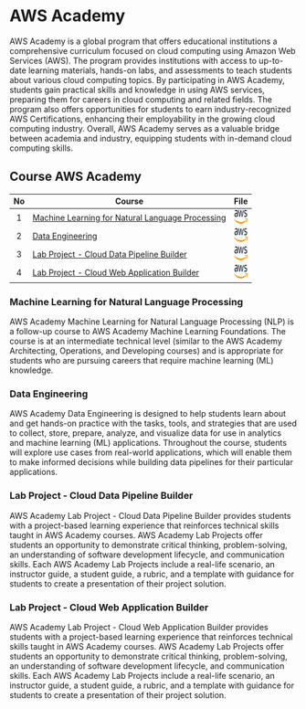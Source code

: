 # AWS Academy
AWS Academy is a global program that offers educational institutions a comprehensive curriculum focused on cloud computing using Amazon Web Services (AWS). The program provides institutions with access to up-to-date learning materials, hands-on labs, and assessments to teach students about various cloud computing topics. By participating in AWS Academy, students gain practical skills and knowledge in using AWS services, preparing them for careers in cloud computing and related fields. The program also offers opportunities for students to earn industry-recognized AWS Certifications, enhancing their employability in the growing cloud computing industry. Overall, AWS Academy serves as a valuable bridge between academia and industry, equipping students with in-demand cloud computing skills.

## Course AWS Academy

| No | Course |  File |
| :-----: |  ------ | :-----: | 
| 1 | [Machine Learning for Natural Language Processing](#machine-learning-for-natural-language-processing) |  <a href="https://awsacademy.instructure.com/courses/48679" ><img src="../../images/aws.svg" width="24px" height="24px" ></a> | 
| 2 | [Data Engineering](#data-engineering) |  <a href="https://awsacademy.instructure.com/courses/48680" ><img src="../../images/aws.svg" width="24px" height="24px" ></a> | 
| 3 | [Lab Project - Cloud Data Pipeline Builder](#lab-project---cloud-data-pipeline-builder) |  <a href="https://awsacademy.instructure.com/courses/48696" ><img src="../../images/aws.svg" width="24px" height="24px" ></a> | 
| 4 | [Lab Project - Cloud Web Application Builder](#lab-project---cloud-web-application-builder) |  <a href="https://awsacademy.instructure.com/courses/48698" ><img src="../../images/aws.svg" width="24px" height="24px" ></a> | 

### Machine Learning for Natural Language Processing
AWS Academy Machine Learning for Natural Language Processing (NLP) is a follow-up course to AWS Academy Machine Learning Foundations. The course is at an intermediate technical level (similar to the AWS Academy Architecting, Operations, and Developing courses) and is appropriate for students who are pursuing careers that require machine learning (ML) knowledge.

### Data Engineering
AWS Academy Data Engineering is designed to help students learn about and get hands-on practice with the tasks, tools, and strategies that are used to collect, store, prepare, analyze, and visualize data for use in analytics and machine learning (ML) applications. Throughout the course, students will explore use cases from real-world applications, which will enable them to make informed decisions while building data pipelines for their particular applications.

### Lab Project - Cloud Data Pipeline Builder
AWS Academy Lab Project - Cloud Data Pipeline Builder provides students with a project-based learning experience that reinforces technical skills taught in AWS Academy courses. AWS Academy Lab Projects offer students an opportunity to demonstrate critical thinking, problem-solving, an understanding of software development lifecycle, and communication skills. Each AWS Academy Lab Projects include a real-life scenario, an instructor guide, a student guide, a rubric, and a template with guidance for students to create a presentation of their project solution.


### Lab Project - Cloud Web Application Builder
AWS Academy Lab Project - Cloud Web Application Builder provides students with a project-based learning experience that reinforces technical skills taught in AWS Academy courses. AWS Academy Lab Projects offer students an opportunity to demonstrate critical thinking, problem-solving, an understanding of software development lifecycle, and communication skills. Each AWS Academy Lab Projects include a real-life scenario, an instructor guide, a student guide, a rubric, and a template with guidance for students to create a presentation of their project solution.

